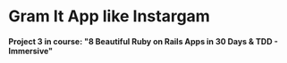 # Gram It App like Instargam

#### Project 3 in course: "8 Beautiful Ruby on Rails Apps in 30 Days & TDD - Immersive"
